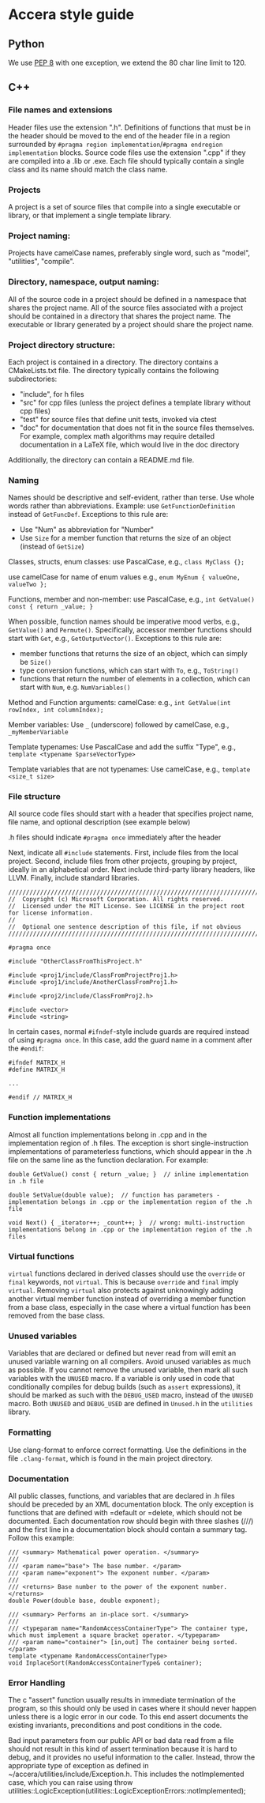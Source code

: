 # Accera style guide

## Python

We use [PEP 8](https://www.python.org/dev/peps/pep-0008/) with one exception, we extend the 80 char line limit to 120.

## C++

### File names and extensions
Header files use the extension ".h". Definitions of functions that must be in the header should be moved to the end of the header file in a region surrounded by `#pragma region implementation`/`#pragma endregion implementation` blocks. Source code files use the extension ".cpp" if they are compiled into a .lib or .exe.  Each file should typically contain a single class and its name should match the class name.

### Projects
A project is a set of source files that compile into a single executable or library, or that implement a single template library.

### Project naming:
Projects have camelCase names, preferably single word, such as "model", "utilities", "compile".

### Directory, namespace, output naming:
All of the source code in a project should be defined in a namespace that shares the project name. All of the source files associated with a
project should be contained in a directory that shares the project name. The executable or library generated by a project should share the
project name.


### Project directory structure:
Each project is contained in a directory. The directory contains a CMakeLists.txt file. The directory typically contains the following subdirectories:

* "include", for h files
* "src" for cpp files (unless the project defines a template library without cpp files)
* "test" for source files that define unit tests, invoked via ctest
* "doc" for documentation that does not fit in the source files themselves. For example, complex math algorithms may require detailed documentation in a LaTeX file, which would live in the doc directory

Additionally, the directory can contain a README.md file.

### Naming
Names should be descriptive and self-evident, rather than terse. Use whole words rather than abbreviations. Example: use
`GetFunctionDefinition` instead of `GetFuncDef`. Exceptions to this rule are:

* Use "Num" as abbreviation for "Number"
* Use `Size` for a member function that returns the size of an object (instead of `GetSize`)

Classes, structs, enum classes:
use PascalCase, e.g., `class MyClass {};`

use camelCase for name of enum values e.g., `enum MyEnum { valueOne, valueTwo };`

Functions, member and non-member:
use PascalCase, e.g., `int GetValue() const { return _value; }`

When possible, function names should be imperative mood verbs, e.g., `GetValue()` and `Permute()`. Specifically, accessor member functions
should start with `Get`, e.g., `GetOutputVector()`.
Exceptions to this rule are:

* member functions that returns the size of an object, which can simply be `Size()`
* type conversion functions, which can start with `To`, e.g., `ToString()`
* functions that return the number of elements in a collection, which can start with `Num`, e.g. `NumVariables()`

Method and Function arguments: camelCase: e.g., `int GetValue(int rowIndex, int columnIndex);`

Member variables:
Use `_` (underscore) followed by camelCase, e.g., `_myMemberVariable`

Template typenames:
Use PascalCase and add the suffix "Type", e.g., `template <typename SparseVectorType>`

Template variables that are not typenames: Use camelCase, e.g., `template <size_t size>`

### File structure
All source code files should start with a header that specifies project name, file name, and optional description (see example below)

.h files should indicate `#pragma once` immediately after the header

Next, indicate all `#include` statements. First, include files from the local project. Second, include files from other projects, grouping
by project, ideally in an alphabetical order. Next include third-party library headers, like LLVM. Finally, include standard libraries.

    ////////////////////////////////////////////////////////////////////////////////////////////////////
    //  Copyright (c) Microsoft Corporation. All rights reserved.
    //  Licensed under the MIT License. See LICENSE in the project root for license information.
    //
    //  Optional one sentence description of this file, if not obvious
    ////////////////////////////////////////////////////////////////////////////////////////////////////

    #pragma once

    #include "OtherClassFromThisProject.h"

    #include <proj1/include/ClassFromProjectProj1.h>
    #include <proj1/include/AnotherClassFromProj1.h>

    #include <proj2/include/ClassFromProj2.h>

    #include <vector>
    #include <string>

In certain cases, normal `#ifndef`-style include guards are required instead of using `#pragma once`. In this case, add the guard name
in a comment after the `#endif`:

    #ifndef MATRIX_H
    #define MATRIX_H

    ...

    #endif // MATRIX_H

### Function implementations
Almost all function implementations belong in .cpp and in the implementation region of .h files. The exception is short single-instruction implementations of
parameterless functions, which should appear in the .h file on the same line as the function declaration. For example:

    double GetValue() const { return _value; }  // inline implementation in .h file

    double SetValue(double value);  // function has parameters - implementation belongs in .cpp or the implementation region of the .h file

    void Next() { _iterator++; _count++; }  // wrong: multi-instruction implementations belong in .cpp or the implementation region of the .h files

### Virtual functions
`virtual` functions declared in derived classes should use the `override` or `final` keywords, not `virtual`. This is because `override` and
`final` imply `virtual`. Removing `virtual` also protects against unknowingly adding another virtual member function instead of overriding a
member function from a base class, especially in the case where a virtual function has been removed from the base class.

### Unused variables
Variables that are declared or defined but never read from will emit an unused variable warning on all compilers. Avoid unused variables as
much as possible. If you cannot remove the unused variable, then mark all such variables with the `UNUSED` macro. If a variable is only used
in code that conditionally compiles for debug builds (such as `assert` expressions), it should be marked as such with the `DEBUG_USED`
macro, instead of the `UNUSED` macro. Both `UNUSED` and `DEBUG_USED` are defined in `Unused.h` in the `utilities` library.

### Formatting
Use clang-format to enforce correct formatting. Use the definitions in the file `.clang-format`, which is found in the main project directory.

### Documentation
All public classes, functions, and variables that are declared in .h files should be preceded by an XML documentation block. The only
exception is functions that are defined with =default or =delete, which should not be documented. Each documentation row should begin with
three slashes (///) and the first line in a documentation block should contain a summary tag. Follow this example:

    /// <summary> Mathematical power operation. </summary>
    ///
    /// <param name="base"> The base number. </param>
    /// <param name="exponent"> The exponent number. </param>
    ///
    /// <returns> Base number to the power of the exponent number. </returns>
    double Power(double base, double exponent);

    /// <summary> Performs an in-place sort. </summary>
    ///
    /// <typeparam name="RandomAccessContainerType"> The container type, which must implement a square bracket operator. </typeparam>
    /// <param name="container"> [in,out] The container being sorted. </param>
    template <typename RandomAccessContainerType>
    void InplaceSort(RandomAccessContainerType& container);

### Error Handling

The c "assert" function usually results in immediate termination of the program, so this should only be used in cases where it should never happen unless there is a logic error in our code.  To this end assert documents the existing invariants, preconditions and post conditions in the code.

Bad input parameters from our public API or bad data read from a file should not result in this kind of assert termination because it is hard to debug, and it provides no useful information to the caller.   Instead, throw the appropriate type of exception as defined in ~/accera/utilities/include/Exception.h.  This includes the notImplemented case, which you can raise using throw utilities::LogicException(utilities::LogicExceptionErrors::notImplemented);

